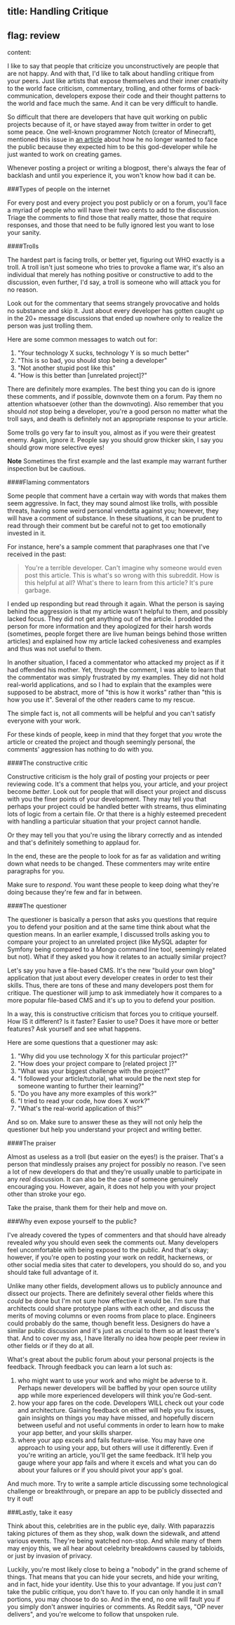 title: Handling Critique
----
flag: review
----
content:

I like to say that people that criticize you unconstructively are people that are not happy. And with that, I'd like to talk about handling critique from your peers. Just like artists that expose themselves and their inner creativity to the world face criticism, commentary, trolling, and other forms of back-communication, developers expose their code and their thought patterns to the world and face much the same. And it can be very difficult to handle.

So difficult that there are developers that have quit working on public projects because of it, or have stayed away from twitter in order to get some peace. One well-known programmer Notch (creator of Minecraft), mentioned this issue in [an article](http://notch.net/2014/09/im-leaving-mojang/) about how he no longer wanted to face the public because they expected him to be this god-developer while he just wanted to work on creating games.

Whenever posting a project or writing a blogpost, there's always the fear of backlash and until you experience it, you won't know how bad it can be.

###Types of people on the internet

For every post and every project you post publicly or on a forum, you'll face a myriad of people who will have their two cents to add to the discussion. Triage the comments to find those that really matter, those that require responses, and those that need to be fully ignored lest you want to lose your sanity.

####Trolls

The hardest part is facing trolls, or better yet, figuring out WHO exactly is a troll. A troll isn't just someone who tries to provoke a flame war, it's also an individual that merely has nothing positive or constructive to add to the discussion, even further, I'd say, a troll is someone who will attack you for no reason.

Look out for the commentary that seems strangely provocative and holds no substance and skip it. Just about every developer has gotten caught up in the 20+ message discussions that ended up nowhere only to realize the person was just trolling them.

Here are some common messages to watch out for:

1. "Your technology X sucks, technology Y is so much better"
2. "This is so bad, you should stop being a developer"
3. "Not another stupid post like this"
4. "How is this better than \[unrelated project\]?"

There are definitely more examples. The best thing you can do is ignore these comments, and if possible, downvote them on a forum. Pay them no attention whatsoever (other than the downvoting). Also remember that you should *not* stop being a developer, you're a good person no matter what the troll says, and death is definitely not an appropriate response to your article.

Some trolls go very far to insult you, almost as if you were their greatest enemy. Again, ignore it. People say you should grow thicker skin, I say you should grow more selective eyes!

**Note** Sometimes the first example and the last example may warrant further inspection but be cautious.

####Flaming commentators

Some people that comment have a certain way with words that makes them seem aggressive. In fact, they may sound almost like trolls, with possible threats, having some weird personal vendetta against you; however, they will have a comment of substance. In these situations, it can be prudent to read through their comment but be careful not to get too emotionally invested in it.

For instance, here's a sample comment that paraphrases one that I've received in the past:

>You're a terrible developer. Can't imagine why someone would even post this article. This is what's so wrong with this subreddit. How is this helpful at all? What's there to learn from this article? It's pure garbage.

I ended up responding but read through it again. What the person is saying behind the aggression is that my article wasn't helpful to them, and possibly lacked focus. They did not get anything out of the article. I prodded the person for more information and they apologized for their harsh words (sometimes, people forget there are live human beings behind those written articles) and explained how my article lacked cohesiveness and examples and thus was not useful to them.

In another situation, I faced a commentator who attacked my project as if it had offended his mother. Yet, through the comment, I was able to learn that the commentator was simply frustrated by my examples. They did not hold real-world applications, and so I had to explain that the examples were supposed to be abstract, more of "this is how it works" rather than "this is how you use it". Several of the other readers came to my rescue.

The simple fact is, not all comments will be helpful and you can't satisfy everyone with your work.

For these kinds of people, keep in mind that they forget that *you* wrote the article or created the project and though seemingly personal, the comments' aggression has nothing to do with you.

####The constructive critic

Constructive criticism is the holy grail of posting your projects or peer reviewing code. It's a comment that helps you, your article, and your project become *better*. Look out for people that will disect your project and discuss with you the finer points of your development. They may tell you that perhaps your project could be handled better with streams, thus eliminating lots of logic from a certain file. Or that there is a highly esteemed precedent with handling a particular situation that your project cannot handle.

Or they may tell you that you're using the library correctly and as intended and that's definitely something to applaud for.

In the end, these are the people to look for as far as validation and writing down what needs to be changed. These commenters may write entire paragraphs for you.

Make sure to *respond*. You want these people to keep doing what they're doing because they're few and far in between.

####The questioner

The questioner is basically a person that asks you questions that require you to defend your position and at the same time think about what the question means. In an earlier example, I discussed trolls asking you to compare your project to an unrelated project (like MySQL adapter for Symfony being compared to a Mongo command line tool, seemingly related but not). What if they asked you how it relates to an actually similar project?

Let's say you have a file-based CMS. It's the new "build your own blog" application that just about every developer creates in order to test their skills. Thus, there are tons of these and many developers post them for critique. The questioner will jump to ask immediately how it compares to a more popular file-based CMS and it's up to you to defend your position.

In a way, this is constructive criticism that forces you to critique yourself. How IS it different? Is it faster? Easier to use? Does it have more or better features? Ask yourself and see what happens.

Here are some questions that a questioner may ask:

1. "Why did you use technology X for this particular project?"
2. "How does your project compare to \[related project \]?"
3. "What was your biggest challenge with the project?"
4. "I followed your article/tutorial, what would be the next step for someone wanting to further their learning?"
5. "Do you have any more examples of this work?"
6. "I tried to read your code, how does X work?"
7. "What's the real-world application of this?"

And so on. Make sure to answer these as they will not only help the questioner but help you understand your project and writing better.

####The praiser

Almost as useless as a troll (but easier on the eyes!) is the praiser. That's a person that mindlessly praises any project for possibly no reason. I've seen a lot of new developers do that and they're usually unable to participate in any *real* discussion. It can also be the case of someone genuinely encouraging you. However, again, it does not help you with your project other than stroke your ego.

Take the praise, thank them for their help and move on.

###Why even expose yourself to the public?

I've already covered the types of commenters and that should have already revealed *why* you should even seek the comments out. Many developers feel uncomfortable with being exposed to the public. And that's okay; however, if you're open to posting your work on reddit, hackernews, or other social media sites that cater to developers, you should do so, and you should take full advantage of it.

Unlike many other fields, development allows us to publicly announce and dissect our projects. There are definitely several other fields where this *could* be done but I'm not sure how effective it would be. I'm sure that architects could share prototype plans with each other, and discuss the merits of moving columns or even rooms from place to place. Engineers could probably do the same, though benefit less. Designers do have a similar public discussion and it's just as crucial to them so at least there's that. And to cover my ass, I have literally no idea how people peer review in other fields or if they do at all.

What's great about the public forum about your personal projects is the feedback. Through feedback you can learn a lot such as:

1. who might want to use your work and who might be adverse to it. Perhaps newer developers will be baffled by your open source utility app while more experienced developers will think you're God-sent.
2. how your app fares on the code. Developers WILL check out your code and architecture. Gaining feedback on either will help you fix issues, gain insights on things you may have missed, and hopefully discern between useful and not useful comments in order to learn how to make your app better, and your skills sharper.
3. where your app excels and fails feature-wise. You may have one approach to using your app, but others will use it differently. Even if you're writing an article, you'll get the same feedback. It'll help you gauge where your app fails and where it excels and what you can do about your failures or if you should pivot your app's goal.

And much more. Try to write a sample article discussing some technological challenge or breakthrough, or prepare an app to be publicly dissected and try it out!

###Lastly, take it easy

Think about this, celebrities are in the public eye, daily. With paparazzis taking pictures of them as they shop, walk down the sidewalk, and attend various events. They're being watched non-stop. And while many of them may enjoy this, we all hear about celebrity breakdowns caused by tabloids, or just by invasion of privacy.

Luckily, you're most likely close to being a "nobody" in the grand scheme of things. That means that you can hide your secrets, and hide your writing, and in fact, hide your identity. Use this to your advantage. If you just *can't* take the public critique, you don't have to. If you can only handle it in small portions, you may choose to do so. And in the end, no one will fault you if you simply don't answer inquiries or comments. As Reddit says, "OP never delivers", and you're welcome to follow that unspoken rule.
